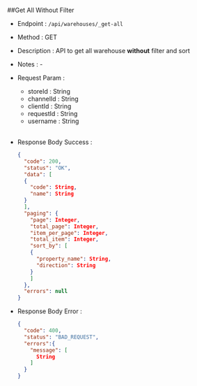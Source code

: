 ##Get All Without Filter
- Endpoint : `/api/warehouses/_get-all`
- Method : GET
- Description : API to get all warehouse **without** filter and sort
- Notes : -

- Request Param :
    - storeId : String
    - channelId : String
    - clientId : String
    - requestId : String
    - username : String
      <br></br>
- Response Body Success :
  ```json
  {
    "code": 200,
    "status": "OK",
    "data": [
    {
      "code": String,
      "name": String
    }
    ],
    "paging": {
      "page": Integer,
      "total_page": Integer,
      "item_per_page": Integer,
      "total_item": Integer,
      "sort_by": [
      {
        "property_name": String,
        "direction": String
      }
      ]
    },
    "errors": null
  }
  ```
- Response Body Error :
  ```json
  {
    "code": 400,
    "status": "BAD_REQUEST",
    "errors":{
      "message": [
        String
      ]
    }
  }
  ```